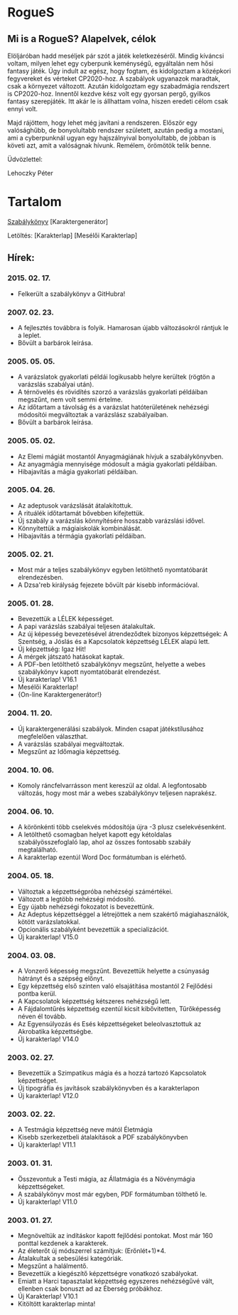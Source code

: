 # RogueS

## Mi is a RogueS? Alapelvek, célok

Elöljáróban hadd meséljek pár szót a játék keletkezéséről. Mindig kíváncsi voltam, milyen lehet egy cyberpunk keménységű, egyáltalán nem hősi fantasy játék. Úgy indult az egész, hogy fogtam, és kidolgoztam a középkori fegyvereket és vérteket CP2020-hoz. A szabályok ugyanazok maradtak, csak a környezet változott. Azután kidolgoztam egy szabadmágia rendszert is CP2020-hoz. Innentől kezdve kész volt egy gyorsan pergő, gyilkos fantasy szerepjáték. Itt akár le is állhattam volna, hiszen eredeti célom csak ennyi volt.

Majd rájöttem, hogy lehet még javítani a rendszeren. Először egy valósághűbb, de bonyolultabb rendszer született, azután pedig a mostani, ami a cyberpunknál ugyan egy hajszálnyival bonyolultabb, de jobban is követi azt, amit a valóságnak hívunk. Remélem, örömötök telik benne.

Üdvözlettel:

Lehoczky Péter

# Tartalom
[Szabálykönyv](TOC.md)
[Karaktergenerátor]

Letöltés: 
[Karakterlap]
[Mesélői Karakterlap]

## Hírek:

### 2015. 02. 17.
- Felkerült a szabálykönyv a GitHubra!

### 2007. 02. 23. 

- A fejlesztés továbbra is folyik. Hamarosan újabb változásokról rántjuk le a leplet. 
- Bővült a barbárok leírása. 

### 2005. 05. 05. 

- A varázslatok gyakorlati példái logikusabb helyre kerültek (rögtön a varázslás szabályai után). 
- A térnövelés és rövidítés szorzó a varázslás gyakorlati példáiban megszűnt, nem volt semmi értelme. 
- Az időtartam a távolság és a varázslat hatóterületének nehézségi módosítói megváltoztak a varázslász szabályaiban. 
- Bővült a barbárok leírása. 

### 2005. 05. 02. 

- Az Elemi mágiát mostantól Anyagmágiának hívjuk a szabálykönyvben. 
- Az anyagmágia mennyisége módosult a mágia gyakorlati példáiban. 
- Hibajavítás a mágia gyakorlati példáiban. 

### 2005. 04. 26. 

- Az adeptusok varázslását átalakítottuk. 
- A rituálék időtartamát bővebben kifejtettük. 
- Új szabály a varázslás könnyítésére hosszabb varázslási idővel. 
- Könnyítettük a mágiaiskolák kombinálását. 
- Hibajavítás a térmágia gyakorlati példáiban. 

### 2005. 02. 21. 

- Most már a teljes szabálykönyv egyben letölthető nyomtatóbarát elrendezésben. 
- A Dzsa'reb királyság fejezete bővült pár kisebb információval. 

### 2005. 01. 28. 

- Bevezettük a LÉLEK képességet. 
- A papi varázslás szabályai teljesen átalakultak. 
- Az új képesség bevezetésével átrendeződtek bizonyos képzettségek: A Szentség, a Jóslás és a Kapcsolatok képzettség LÉLEK alapú lett. 
- Új képzettség: Igaz Hit! 
- A mérgek játszató hatásokat kaptak. 
- A PDF-ben letölthető szabálykönyv megszűnt, helyette a webes szabálykönyv kapott nyomtatóbarát elrendezést. 
- Új karakterlap! V16.1 
- Mesélői Karakterlap! 
- {On-line Karaktergenerátor!} 

### 2004. 11. 20. 

- Új karaktergenerálási szabályok. Minden csapat játékstílusához megfelelően választhat. 
- A varázslás szabályai megváltoztak. 
- Megszűnt az Időmagia képzettség. 

### 2004. 10. 06. 

- Komoly ráncfelvarrásson ment kereszül az oldal. A legfontosabb változás, hogy most már a webes szabálykönyv teljesen naprakész. 

### 2004. 06. 10. 

- A körönkénti több cselekvés módosítója újra -3 plusz cselekvésenként. 
- A letölthető csomagban helyet kapott egy kétoldalas szabályösszefoglaló lap, ahol az összes fontosabb szabály megtalálható. 
- A karakterlap ezentúl Word Doc formátumban is elérhető. 

### 2004. 05. 18. 

- Változtak a képzettségpróba nehézségi számértékei. 
- Változott a legtöbb nehézségi módosító. 
- Egy újabb nehézségi fokozatot is bevezettünk. 
- Az Adeptus képzettséggel a létrejöttek a nem szakértő mágiahasználók, kötött varázslatokkal. 
- Opcionális szabályként bevezettük a specializációt. 
- Új karakterlap! V15.0 

### 2004. 03. 08. 

- A Vonzerő képesség megszűnt. Bevezettük helyette a csúnyaság hátrányt és a szépség előnyt. 
- Egy képzettség első szinten való elsajátítása mostantól 2 Fejlődési pontba kerül. 
- A Kapcsolatok képzettség kétszeres nehézségű lett. 
- A Fájdalomtűrés képzettség ezentúl kicsit kibővitetten, Tűrőképesség néven él tovább. 
- Az Egyensúlyozás és Esés képzettségeket beleolvasztottuk az Akrobatika képzettségbe. 
- Új karakterlap! V14.0 

### 2003. 02. 27. 

- Bevezettük a Szimpatikus mágia és a hozzá tartozó Kapcsolatok képzettséget. 
- Új tipográfia és javítások szabálykönyvben és a karakterlapon 
- Új karakterlap! V12.0 

### 2003. 02. 22. 

- A Testmágia képzettség neve mától Életmágia 
- Kisebb szerkezetbeli átalakítások a PDF szabálykönyvben 
- Új karakterlap! V11.1 

### 2003. 01. 31. 

- Összevontuk a Testi mágia, az Állatmágia és a Növénymágia képzettségeket. 
- A szabálykönyv most már egyben, PDF formátumban tölthető le. 
- Új karakterlap! V11.0 

### 2003. 01. 27. 

- Megnöveltük az indításkor kapott fejlődési pontokat. Most már 160 ponttal kezdenek a karakterek. 
- Az életerőt új módszerrel számítjuk: (Erőnlét+1)*4. 
- Átalakultak a sebesülési kategóriák. 
- Megszűnt a halálmentő. 
- Bevezettük a kiegészítő képzettségre vonatkozó szabályokat. 
- Emiatt a Harci tapasztalat képzettség egyszeres nehézségűvé vált, ellenben csak bonuszt ad az Éberség próbákhoz. 
- Új Karakterlap! V10.1 
- Kitöltött karakterlap minta!      
